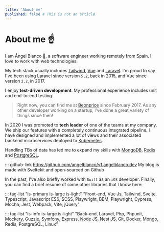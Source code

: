 ```yaml
---
title: 'About me'
published: false # This is not an article
---
```


# About me :point_up:

I am Ángel Blanco :angel:, a software engineer working remotely from Spain. I love to work with web technologies.

My tech stack usually includes [Tailwind](https://tailwindcss.com/), [Vue](https://vuejs.org/) and [Laravel](https://laravel.com/). I'm proud to say I've been using Laravel since version `5.2`, back in 2015, and Vue since version `2.2`, in 2017.

I enjoy **test-driven development**. My professional experience includes unit and end-to-end testing.

> Right now, you can find me at [Beonprice](https://beonprice.com/en/product) since February 2017.
> As any other developer working on a startup, I've done a great variety of
> things since then!

In 2020 I was promoted to **tech leader** of one of the teams at my company.
We ship our features with a completely continuous integrated pipeline.
I have designed and implemented a lot of views and their associated
backend microservices deployed to [Kubernetes](https://kubernetes.io/).

Handling TBs of data has led me to expand my skills with [MongoDB](https://www.mongodb.com/), [Redis](https://redis.io/) and [PostgreSQL](https://www.postgresql.org/).

::: github-link https://github.com/angelblanco/v1.angelblanco.dev My blog is made with Sveltekit and open-sourced on Github

In the past, I've also briefly worked with `Swift` as an `iOS` developer. Finally, you can find a brief resume of some other libraries that I know here:

::: tag-list "is-primary is-large is-light" "Front-end, Vue Js, Tailwind, Svelte, Typescript, Javascript ES6, SCSS, Playwright, BEM, Playwright, Cypress, Mocha, Jest, Webpack, Vite, jQuery"

::: tag-list "is-info is-large is-light" "Back-end, Laravel, Php, Phpunit, Mockery, Guzzle, Symfony, Express, Node JS, Nest JS, Git, Docker, Mongo, Redis, PostgreSQL, Linux"
